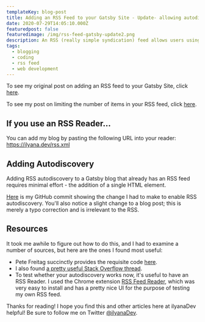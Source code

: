 ```yaml
---
templateKey: blog-post
title: Adding an RSS Feed to your Gatsby Site - Update- allowing autodiscovery
date: 2020-07-29T14:05:10.000Z
featuredpost: false
featuredimage: /img/rss-feed-gatsby-update2.png
description: An RSS (really simple syndication) feed allows users using an RSS reader to subscribe to content and be notified when new content is added to a site. I've now added autodiscovery capability to my RSS feed.
tags:
  - blogging
  - coding
  - rss feed
  - web development
---
```


To see my original post on adding an RSS feed to your Gatsby Site, click [here](https://ilyana.dev/blog/2020-07-13-adding-rss-feed/).

To see my post on limiting the number of items in your RSS feed, click [here](https://ilyana.dev/blog/2020-07-15-adding-rss-feed-update/).

If you use an RSS Reader...
--

You can add my blog by pasting the following URL into your reader: <https://ilyana.dev/rss.xml>

Adding Autodiscovery
--

Adding RSS autodiscovery to a Gatsby blog that already has an RSS feed requires minimal effort - the addition of a single HTML element.

[Here](https://github.com/ilyanaDev/ilyanaDevBlog/commit/8c2045c91351104b7aa52a07f8e44632d141de35) is my GitHub commit showing the change I had to make to enable RSS autodiscovery. You'll also notice a slight change to a blog post; this is merely a typo correction and is irrelevant to the RSS.

Resources
--

It took me awhile to figure out how to do this, and I had to examine a number of sources, but here are the ones I found most useful:

* Pete Freitag succinctly provides the requisite code [here](https://www.petefreitag.com/item/384.cfm).
* I also found [a pretty useful Stack Overflow thread](https://stackoverflow.com/questions/10809673/rss-auto-discovery).
* To test whether your autodiscovery works now, it's useful to have an RSS Reader. I used the Chrome extension [RSS Feed Reader](https://chrome.google.com/webstore/detail/rss-feed-reader/pnjaodmkngahhkoihejjehlcdlnohgmp?hl=en), which was very easy to install and has a pretty nice UI for the purpose of testing my own RSS feed.

Thanks for reading! I hope you find this and other articles here at ilyanaDev helpful! Be sure to follow me on Twitter [@ilyanaDev](https://twitter.com/ilyanaDev).
